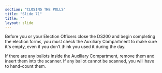 ```yaml
---
section: "CLOSING THE POLLS"
title: "Slide 71"
title: ""
layout: slide
---
```


Before you or your Election Officers close the DS200 and begin completing the election forms, you must check the Auxiliary Compartment to make sure it's empty, even if you don't think you used it during the day.

If there are any ballots inside the Auxiliary Compartment, remove them and insert them into the scanner. If any ballot cannot be scanned, you will have to hand-count them.




